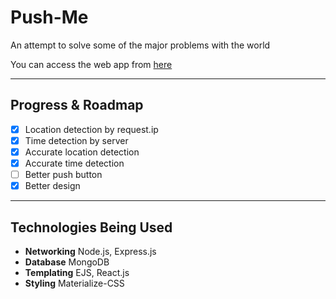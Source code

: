 # Push-Me
<p>An attempt to solve some of the major problems with the world</p>
<p>You can access the web app from <a href="https://pushmeapp.herokuapp.com"> here</a></p>
<hr />
<h2>Progress & Roadmap</h2>

- [x] Location detection by request.ip
- [x] Time detection by server
- [x] Accurate location detection
- [x] Accurate time detection
- [ ] Better push button
- [x] Better design
<hr />
<h2>Technologies Being Used</h2>
<ul>
<li><b>Networking</b> Node.js, Express.js</li>
<li><b>Database</b> MongoDB</li>
<li><b>Templating</b> EJS, React.js</li>
<li><b>Styling</b> Materialize-CSS</li>
</ul>
